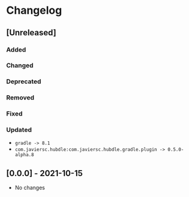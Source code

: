 # Changelog

## [Unreleased]

### Added

### Changed

### Deprecated

### Removed

### Fixed

### Updated

- `gradle -> 8.1`
- `com.javiersc.hubdle:com.javiersc.hubdle.gradle.plugin -> 0.5.0-alpha.8`

## [0.0.0] - 2021-10-15

- No changes
